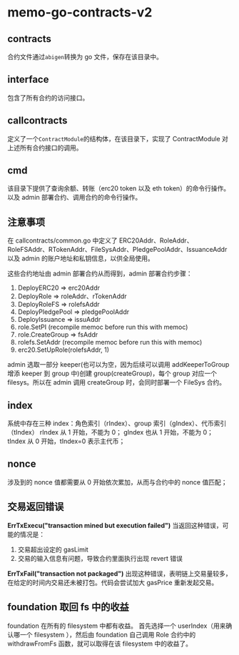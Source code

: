 # memo-go-contracts-v2

## contracts

合约文件通过`abigen`转换为 go 文件，保存在该目录中。

## interface

包含了所有合约的访问接口。

## callcontracts

定义了一个`ContractModule`的结构体，在该目录下，实现了 ContractModule 对上述所有合约接口的调用。

## cmd

该目录下提供了查询余额、转账（erc20 token 以及 eth token）的命令行操作。以及 admin 部署合约、调用合约的命令行操作。

## 注意事项

在 callcontracts/common.go 中定义了 ERC20Addr、RoleAddr、RoleFSAddr、RTokenAddr、FileSysAddr、PledgePoolAddr、IssuanceAddr 以及 admin 的账户地址和私钥信息，以供全局使用。

这些合约地址由 admin 部署合约从而得到，admin 部署合约步骤：

1. DeployERC20 => erc20Addr
2. DeployRole => roleAddr、rTokenAddr
3. DeployRoleFS => rolefsAddr
4. DeployPledgePool => pledgePoolAddr
5. DeployIssuance => issuAddr
6. role.SetPI (recompile memoc before run this with memoc)
7. role.CreateGroup => fsAddr
8. rolefs.SetAddr (recompile memoc before run this with memoc)
9. erc20.SetUpRole(rolefsAddr, 1)

admin 选取一部分 keeper(也可以为空，因为后续可以调用 addKeeperToGroup 增添 keeper 到 group 中)创建 group(createGroup)，每个 group 对应一个 filesys。所以在 admin 调用 createGroup 时，会同时部署一个 FileSys 合约。

## index

系统中存在三种 index：角色索引（rIndex）、group 索引（gIndex）、代币索引（tIndex）
rIndex 从 1 开始，不能为 0；
gIndex 也从 1 开始，不能为 0；
tIndex 从 0 开始，tIndex=0 表示主代币；

## nonce

涉及到的 nonce 值都需要从 0 开始依次累加，从而与合约中的 nonce 值匹配；

## 交易返回错误

**ErrTxExecu("transaction mined but execution failed")**
当返回这种错误，可能的情况是：

1. 交易超出设定的 gasLimit
2. 交易的输入信息有问题，导致合约里面执行出现 revert 错误

**ErrTxFail("transaction not packaged")**
出现这种错误，表明链上交易量较多，在给定的时间内交易还未被打包。代码会尝试加大 gasPrice 重新发起交易。

## foundation 取回 fs 中的收益

foundation 在所有的 filesystem 中都有收益。
首先选择一个 userIndex（用来确认哪一个 filesystem ），然后由 foundation 自己调用 Role 合约中的 withdrawFromFs 函数，就可以取得在该 filesystem 中的收益了。
